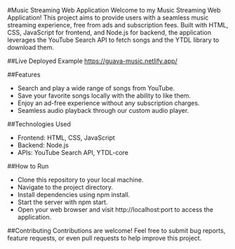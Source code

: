 #Music Streaming Web Application
Welcome to my Music Streaming Web Application! This project aims to provide users with a seamless music streaming experience, free from ads and subscription fees. Built with HTML, CSS, JavaScript for frontend, and Node.js for backend, the application leverages the YouTube Search API to fetch songs and the YTDL library to download them.

##Live Deployed Example
https://guava-music.netlify.app/

##Features
- Search and play a wide range of songs from YouTube.
- Save your favorite songs locally with the ability to like them.
- Enjoy an ad-free experience without any subscription charges.
- Seamless audio playback through our custom audio player.

##Technologies Used
- Frontend: HTML, CSS, JavaScript
- Backend: Node.js
- APIs: YouTube Search API, YTDL-core

##How to Run
- Clone this repository to your local machine.
- Navigate to the project directory.
- Install dependencies using npm install.
- Start the server with npm start.
- Open your web browser and visit http://localhost:port to access the application.
  
##Contributing
Contributions are welcome! Feel free to submit bug reports, feature requests, or even pull requests to help improve this project.
